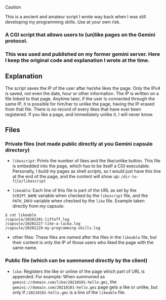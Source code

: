 > [!CAUTION]
> This is a ancient and amateur script I wrote way back when I was still developing my programming skills. Use at your own risk.

### A CGI script that allows users to (un)like pages on the Gemini protocol.

### This was used and published on my former gemini server. Here I keep the original code and explanation I wrote at the time.

## Explanation

The script saves the IP of the user after he/she likes the page. Only the IPv4 is saved, not even the date, hour or other information. The IP is written on a file linked to that page. Anytime later, if the user is connected through the same IP, it is possible for him/her to unlike the page, having the IP erased from that file. There is no record of every likes that have ever been registered. If you like a page, and immediately unlike it, I will never know.

## Files

### Private files (not made public directly at you Gemini capsule directory)

- `likescript`: Prints the number of likes and the like/unlike button.
This file is embedded into the page, which has to be itself a CGI executable. Personally, I build my pages as shell scripts, so I would just have this line at the end of the page, and the content will show up: `/dir-to-file/likescript`

- `likeable`: Each line of this file is part of the URL as set by the `SCRIPT_NAME` variable when checked by the `likescript` file, and the `PATH_INFO` variable when checked by the `like` file.
Example taken directly from my capsule:
```
$ cat likeable
/capsule/20201201-liftoff.log
/capsule/20201227-like-a-laika.log
/capsule/20201229-my-programming-skills.log
```

 - other files: These files are named after the files in the `likeable` file, but their content is only the IP of those users who liked the page with the same name.

### Public file (which can be summoned directly by the client)

- `like`: Registers the like or unline of the page which part of URL is appended. For example: When summoned as `gemini://domain.com/like/20210101-hello.gmi`, the `gemini://domain.com/20210101-hello.gmi` page gets a like or unlike, but only if `/20210101-hello.gmi` is a line of the `likeable` file.
